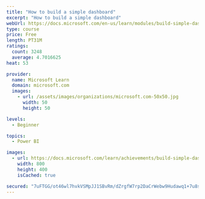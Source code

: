 ```yaml
---
title: "How to build a simple dashboard"
excerpt: "How to build a simple dashboard"
webUrl: https://docs.microsoft.com/en-us/learn/modules/build-simple-dashboard/
type: course
price: Free
length: PT31M
ratings:
  count: 3248
  average: 4.7016625
heat: 53

provider:
  name: Microsoft Learn
  domain: microsoft.com
  images:
    - url: /assets/images/organizations/microsoft.com-50x50.jpg
      width: 50
      height: 50

levels:
  - Beginner

topics:
  - Power BI

images:
  - url: https://docs.microsoft.com/learn/achievements/build-simple-dashboard-social.png
    width: 800
    height: 400
    isCached: true

secured: "7uFTGG/ot46wl7hvkVSMpJJ1SBvRm/dZrgfW7rp2DaCrWebw9Hudawq1+7u8sEfV+dQ2Di1gQAO0LaVWm/OUtBdp/RiQZ9zWRFxu8QVBRdAUZlc+vf+vDxS/wtBy7WgO5IBX+hOwkF/zyOiUgFf+shr/1K6+o2O7qOsr9gE0I+x75zByAGPUQuxVCs5eJNUjeNtrpt3nLbmrn1QRQbyCqU/PRhOb9kE+FROs3AfMNpVcxY4/6gMO+BWvl4gky2D+YBGp7vGKG7DQQMWvdNM953/6ZSHUoV34icP/U+aTzXvQ+pWNBn+gvbfyTtuo8Xa+qYZyJvLq0QDQslfQhFc/LalsT8yDEK9zaUlQSjTm7rOp9gb97QONYzMr80OjJdpsh+v+dkBBLhFSuUyTGTZqN4pGpcVrjSksJrfNg8frjbc=;pLpfA+czHCugUSexJauhHA=="
---
```


